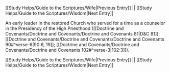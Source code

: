[[Study Helps/Guide to the Scriptures/Wife|Previous Entry]]  ||  [[Study Helps/Guide to the Scriptures/Wisdom|Next Entry]]

 An early leader in the restored Church who served for a time as a counselor in the Presidency of the High Priesthood ([[Doctrine and Covenants/Doctrine and Covenants/Doctrine and Covenants 81|D&C 81]]; [[Doctrine and Covenants/Doctrine and Covenants/Doctrine and Covenants 90#^verse-6|90:6, 19]]; [[Doctrine and Covenants/Doctrine and Covenants/Doctrine and Covenants 102#^verse-3|102:3]]).

[[Study Helps/Guide to the Scriptures/Wife|Previous Entry]]  ||  [[Study Helps/Guide to the Scriptures/Wisdom|Next Entry]]